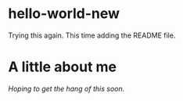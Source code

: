 # hello-world-new
Trying this again. This time adding the README file.
# A little about me
*Hoping to get the hang of this soon.*
